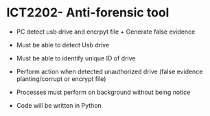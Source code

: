# ICT2202- Anti-forensic tool

- PC detect usb drive and encrpyt file + Generate false evidence

- Must be able to detect Usb drive

- Must be able to identify unique ID of drive

- Perform action when detected unauthorized drive (false evidence planting/corrupt or encrypt file)

- Processes must perform on background without being notice

- Code will be written in Python 
